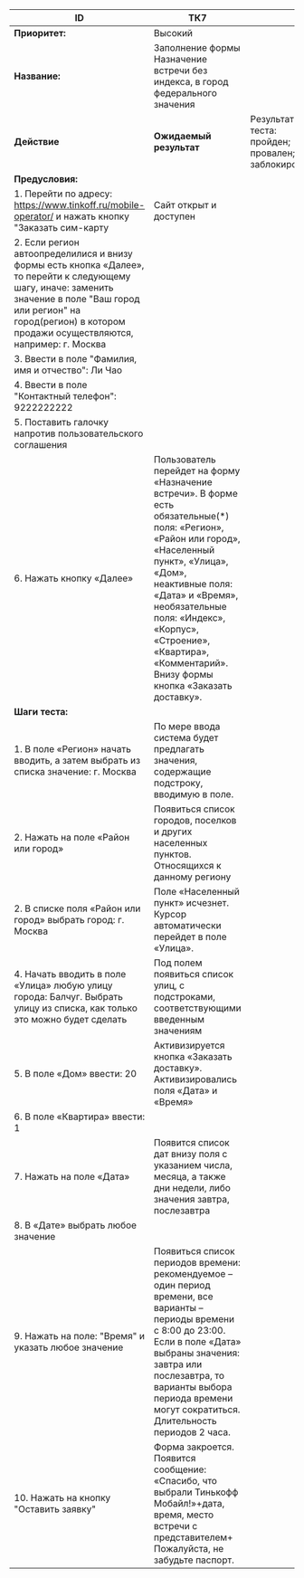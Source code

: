 |    ID                                                                                                                                                                                                                                             |    ТК7                                                                                                                                                                                                                                                                                                                                    |                                                                  |
|---------------------------------------------------------------------------------------------------------------------------------------------------------------------------------------------------------------------------------------------------|-------------------------------------------------------------------------------------------------------------------------------------------------------------------------------------------------------------------------------------------------------------------------------------------------------------------------------------------|------------------------------------------------------------------|
|    **Приоритет:**                                                                                                                                                                                                                                     |    Высокий                                                                                                                                                                                                                                                                                                                                |                                                                  |
|    **Название:**                                                                                                                                                                                                                                      |    Заполнение формы   Назначение встречи без индекса, в город федерального значения                                                                                                                                                                                                                                                        |                                                                  |
|    **Действие**                                                                                                                                                                                                                                       |    **Ожидаемый результат**                                                                                                                                                                                                                                                                                                                    |    Результат теста:   пройден;      провален;   заблокирован;    |
|    **Предусловия:**                                                                                                                                                                                                                                   |                                                                                                                                                                                                                                                                                                                                           |                                                                  |
|        1. Перейти по адресу: https://www.tinkoff.ru/mobile-operator/        и нажать кнопку "Заказать сим-карту                                                                                                                                      |    Сайт открыт и доступен                                                                                                                                                                                                                                                                                                                 |                                                                  |
|    2.        Если регион   автоопределилися и внизу формы есть кнопка «Далее», то перейти к следующему   шагу, иначе: заменить значение в поле "Ваш город или регион" на   город(регион) в котором продажи осуществляются, например: г. Москва    |                                                                                                                                                                                                                                                                                                                                           |                                                                  |
|    3.        Ввести в   поле "Фамилия, имя и отчество":        Ли Чао                                                                                                                                                                             |                                                                                                                                                                                                                                                                                                                                           |                                                                  |
|        4. Ввести в поле "Контактный телефон":     9222222222                                                                                                                                                                                         |                                                                                                                                                                                                                                                                                                                                           |                                                                  |
|       5. Поставить галочку напротив пользовательского соглашения                                                                                                                                                                                    |                                                                                                                                                                                                                                                                                                                                           |                                                                  |
|        6. Нажать кнопку «Далее»                                                                                                                                                                                                                      |    Пользователь перейдет   на форму «Назначение встречи». В форме есть обязательные(*) поля: «Регион»,   «Район или город», «Населенный пункт», «Улица», «Дом», неактивные поля:   «Дата» и «Время», необязательные поля: «Индекс», «Корпус», «Строение»,   «Квартира», «Комментарий». Внизу формы кнопка «Заказать доставку».            |                                                                  |
|    **Шаги   теста:**                                                                                                                                                                                                                                  |                                                                                                                                                                                                                                                                                                                                           |                                                                  |
|        1. В поле        «Регион» начать вводить, а затем выбрать из списка значение:      г. Москва                                                                                                                                                  |    По мере ввода система будет предлагать значения,   содержащие подстроку, вводимую в поле.                                                                                                                                                                                                                                              |                                                                  |
|        2. Нажать на        поле «Район или город»                                                                                                                                                                                                    |    Появиться список городов, поселков и других   населенных пунктов. Относящихся к данному региону                                                                                                                                                                                                                                        |                                                                  |
|       2. В списке        поля «Район или город» выбрать город:      г. Москва                                                                                                                                                                       |    Поле «Населенный пункт» исчезнет. Курсор   автоматически перейдет в поле «Улица».                                                                                                                                                                                                                                                      |                                                                  |
|    4.        Начать   вводить в поле «Улица» любую улицу города:   Балчуг.   Выбрать улицу из списка, как только это можно будет сделать                                                                                                          |    Под полем появиться список улиц, с подстроками,   соответствующими введенным значениям                                                                                                                                                                                                                                                 |                                                                  |
|      5.  В поле «Дом»        ввести:      20                                                                                                                                                                                                        |    Активизируется кнопка «Заказать доставку».   Активизировались поля «Дата» и «Время»                                                                                                                                                                                                                                                    |                                                                  |
|      6.  В поле        «Квартира» ввести:      1                                                                                                                                                                                                    |                                                                                                                                                                                                                                                                                                                                           |                                                                  |
|      7.  Нажать на        поле «Дата»                                                                                                                                                                                                               |    Появится список дат внизу поля с указанием   числа, месяца, а также дни недели, либо значения завтра, послезавтра                                                                                                                                                                                                                      |                                                                  |
|       8. В «Дате»        выбрать любое значение                                                                                                                                                                                                     |                                                                                                                                                                                                                                                                                                                                           |                                                                  |
|      9.  Нажать на        поле: "Время" и указать любое значение                                                                                                                                                                                    |    Появиться список периодов времени: рекомендуемое   – один период времени, все варианты – периоды времени с 8:00 до 23:00. Если в   поле «Дата» выбраны значения: завтра или послезавтра, то варианты выбора   периода времени могут сократиться. Длительность периодов 2 часа.                                                         |                                                                  |
|    10.  Нажать на кнопку "Оставить заявку"                                                                                                                                                                                                        |    Форма закроется.   Появится сообщение: «Спасибо, что выбрали Тинькофф Мобайл!»+дата, время,   место встречи с представителем+ Пожалуйста, не забудьте паспорт.                                                                                                                                                                         |                                                                  |
